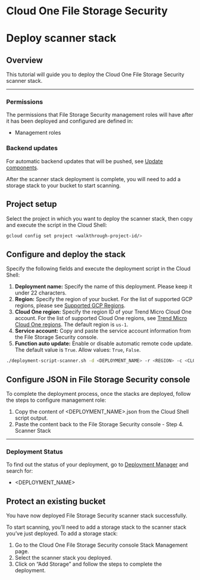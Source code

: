 # Cloud One File Storage Security

# Deploy scanner stack

## Overview

<walkthrough-tutorial-duration duration="5"></walkthrough-tutorial-duration>

This tutorial will guide you to deploy the Cloud One File Storage Security scanner stack.

--------------------------------

### Permissions

The permissions that File Storage Security management roles will have after it has been deployed and configured are defined in:

* <walkthrough-editor-open-file filePath="management_roles.py">Management roles</walkthrough-editor-open-file>

### Backend updates

For automatic backend updates that will be pushed, see [Update components](https://cloudone.trendmicro.com/docs/file-storage-security/component-update-gcp/).

<walkthrough-footnote>After the scanner stack deployment is complete, you will need to add a storage stack to your bucket to start scanning.</walkthrough-footnote>

## Project setup

Select the project in which you want to deploy the scanner stack, then copy and execute the script in the Cloud Shell:

<walkthrough-project-setup></walkthrough-project-setup>

```sh
gcloud config set project <walkthrough-project-id/>
```

## Configure and deploy the stack

Specify the following fields and execute the deployment script in the Cloud Shell:

1. **Deployment name:** Specify the name of this deployment. Please keep it under 22 characters.
1. **Region:** Specify the region of your bucket. For the list of supported GCP regions, please see [Supported GCP Regions](https://cloudone.trendmicro.com/docs/file-storage-security/supported-gcp/#GCPRegion).
1. **Cloud One region:** Specify the region ID of your Trend Micro Cloud One account. For the list of supported Cloud One regions, see [Trend Micro Cloud One regions](https://cloudone.trendmicro.com/docs/identity-and-account-management/c1-regions/). The default region is `us-1`.
1. **Service account:** Copy and paste the service account information from the File Storage Security console.
1. **Function auto update:** Enable or disable automatic remote code update. The default value is `True`. Allow values: `True`, `False`.

```sh
./deployment-script-scanner.sh -d <DEPLOYMENT_NAME> -r <REGION> -c <CLOUD_ONE_REGION> -m <SERVICE_ACCOUNT> -f <FUNCTION_AUTO_UPDATE>
```

## Configure JSON in File Storage Security console

To complete the deployment process, once the stacks are deployed, follow the steps to configure management role:

1. Copy the content of <DEPLOYMENT_NAME>.json from the Cloud Shell script output.
1. Paste the content back to the File Storage Security console - Step 4. Scanner Stack

--------------------------------

### Deployment Status

To find out the status of your deployment, go to [Deployment Manager](https://console.cloud.google.com/dm) and search for:

* <DEPLOYMENT_NAME>

## Protect an existing bucket

You have now deployed File Storage Security scanner stack successfully.

To start scanning, you’ll need to add a storage stack to the scanner stack you’ve just deployed. To add a storage stack:

1. Go to the Cloud One File Storage Security console Stack Management page.
1. Select the scanner stack you deployed.
1. Click on “Add Storage” and follow the steps to complete the deployment.
